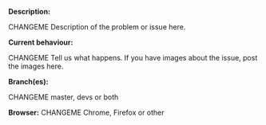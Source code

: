 **Description:**

CHANGEME Description of the problem or issue here.

**Current behaviour:**

CHANGEME Tell us what happens.
If you have images about the issue, post the images here.

**Branch(es):**

CHANGEME master, devs or both

**Browser:** CHANGEME Chrome, Firefox or other
